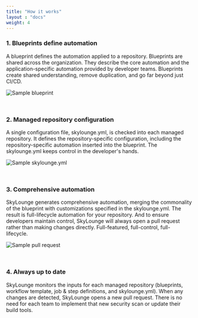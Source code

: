 ```yaml
---
title: "How it works"
layout : "docs"
weight: 4
---
```


### 1. Blueprints define automation

A blueprint defines the automation applied to a repository. Blueprints are shared across the organization. They describe the core automation and the application-specific automation provided by developer teams. Blueprints create shared understanding, remove duplication, and go far beyond just CI/CD.

![Sample blueprint](/images/blueprint.png "sample blueprint")

<br />

### 2. Managed repository configuration

A single configuration file, skylounge.yml, is checked into each managed repository. It defines the repository-specific configuration, including the repository-specific automation inserted into the blueprint. The skylounge.yml keeps control in the developer's hands.

![Sample skylounge.yml](/images/skyloungeyml.png "sample skylounge.yml")

<br />

### 3. Comprehensive automation

SkyLounge generates comprehensive automation, merging the commonality of the blueprint with customizations specified in the skylounge.yml. The result is full-lifecycle automation for your repository. And to ensure developers maintain control, SkyLounge will always open a pull request rather than making changes directly. Full-featured, full-control, full-lifecycle.

![Sample pull request](/images/pullrequest.png "sample pull request")

<br />

### 4. Always up to date

SkyLounge monitors the inputs for each managed repository (blueprints, workflow template, job & step definitions, and skylounge.yml). When any changes are detected, SkyLounge opens a new pull request. There is no need for each team to implement that new security scan or update their build tools.